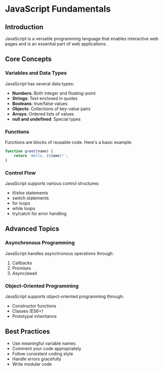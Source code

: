 # JavaScript Fundamentals

## Introduction
JavaScript is a versatile programming language that enables interactive web pages and is an essential part of web applications.

## Core Concepts

### Variables and Data Types
JavaScript has several data types:
- **Numbers**: Both integer and floating-point
- **Strings**: Text enclosed in quotes
- **Booleans**: true/false values
- **Objects**: Collections of key-value pairs
- **Arrays**: Ordered lists of values
- **null and undefined**: Special types

### Functions
Functions are blocks of reusable code. Here's a basic example:
```javascript
function greet(name) {
    return `Hello, ${name}!`;
}
```

### Control Flow
JavaScript supports various control structures:
- if/else statements
- switch statements
- for loops
- while loops
- try/catch for error handling

## Advanced Topics

### Asynchronous Programming
JavaScript handles asynchronous operations through:
1. Callbacks
2. Promises
3. Async/await

### Object-Oriented Programming
JavaScript supports object-oriented programming through:
- Constructor functions
- Classes (ES6+)
- Prototypal inheritance

## Best Practices
- Use meaningful variable names
- Comment your code appropriately
- Follow consistent coding style
- Handle errors gracefully
- Write modular code
